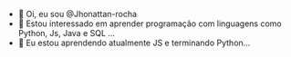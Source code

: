 - 👋 Oi, eu sou @Jhonattan-rocha
- 👀 Estou interessado em aprender programação com linguagens como Python, Js, Java e SQL ...
- 🌱 Eu estou aprendendo atualmente JS e terminando Python...

<!---
Jhonattan-rocha/Jhonattan-rocha is a ✨ special ✨ repository because its `README.md` (this file) appears on your GitHub profile.
You can click the Preview link to take a look at your changes.
--->
